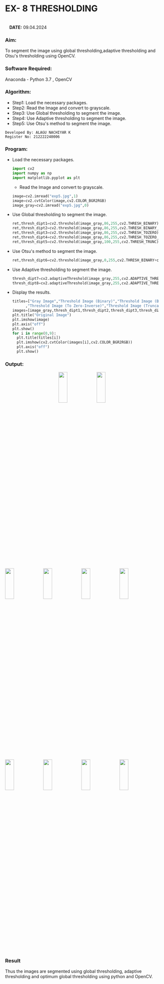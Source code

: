 # EX- 8 THRESHOLDING
&emsp;&emsp;&emsp;&emsp;&emsp;&emsp;&emsp;&emsp;&emsp;&emsp;&emsp;&emsp;&emsp;&emsp;&emsp;&emsp;&emsp;&emsp;&emsp;&emsp;&emsp;&emsp;&emsp;&emsp;&emsp;&emsp;&emsp;&emsp;&emsp;&emsp;&emsp;&emsp;&emsp;&emsp;&emsp;&emsp;&emsp;**DATE:** 09.04.2024<br>
### Aim: 
To segment the image using global thresholding,adaptive thresholding and Otsu's thresholding using OpenCV. 
### Software Required:
Anaconda - Python 3.7 , OpenCV
### Algorithm:
- Step1: Load the necessary packages.
- Step2: Read the Image and convert to grayscale.
- Step3: Use Global thresholding to segment the image.
- Step4: Use Adaptive thresholding to segment the image.
- Step5: Use Otsu's method to segment the image.
```
Developed By: ALAGU NACHIYAR K
Register No: 212222240006
```
### Program:
- Load the necessary packages.
  ```Python
  import cv2
  import numpy as np
  import matplotlib.pyplot as plt
  ```
  - Read the Image and convert to grayscale.
  ```Python
  image=cv2.imread("exp5.jpg",1)
  image=cv2.cvtColor(image,cv2.COLOR_BGR2RGB)
  image_gray=cv2.imread("exp5.jpg",0)
  ```
- Use Global thresholding to segment the image.
  ```Python
  ret,thresh_dipt1=cv2.threshold(image_gray,86,255,cv2.THRESH_BINARY)
  ret,thresh_dipt2=cv2.threshold(image_gray,86,255,cv2.THRESH_BINARY_INV)
  ret,thresh_dipt3=cv2.threshold(image_gray,86,255,cv2.THRESH_TOZERO)
  ret,thresh_dipt4=cv2.threshold(image_gray,86,255,cv2.THRESH_TOZERO_INV)
  ret,thresh_dipt5=cv2.threshold(image_gray,100,255,cv2.THRESH_TRUNC)
  ```
- Use Otsu's method to segment the image.
  ```Python
  ret,thresh_dipt6=cv2.threshold(image_gray,0,255,cv2.THRESH_BINARY+cv2.THRESH_OTSU)
  ```
- Use Adaptive thresholding to segment the image.
  ```Python
  thresh_dipt7=cv2.adaptiveThreshold(image_gray,255,cv2.ADAPTIVE_THRESH_MEAN_C,cv2.THRESH_BINARY,11,2)
  thresh_dipt8=cv2.adaptiveThreshold(image_gray,255,cv2.ADAPTIVE_THRESH_GAUSSIAN_C,cv2.THRESH_BINARY,11,2)
  ```
- Display the results.
  ```Python
  titles=["Gray Image","Threshold Image (Binary)","Threshold Image (Binary Inverse)","Threshold Image (To Zero)"
        ,"Threshold Image (To Zero-Inverse)","Threshold Image (Truncate)","Otsu","Adaptive Threshold (Mean)","Adaptive Threshold (Gaussian)"]
  images=[image_gray,thresh_dipt1,thresh_dipt2,thresh_dipt3,thresh_dipt4,thresh_dipt5,thresh_dipt6,thresh_dipt7,thresh_dipt8]
  plt.title("Original Image")
  plt.imshow(image)
  plt.axis("off")
  plt.show()
  for i in range(0,9):
    plt.title(titles[i])
    plt.imshow(cv2.cvtColor(images[i],cv2.COLOR_BGR2RGB))
    plt.axis("off")
    plt.show()
  ```
### Output:
<div align="center">
  <img height=16% width=24% src="https://github.com/shalinikannan23/THRESHOLDING-/assets/118656529/0b03028a-7c90-4c93-9e28-1af4a44de1ea">
  <img height=16% width=24% src="https://github.com/shalinikannan23/THRESHOLDING-/assets/118656529/c1ff92d1-6eae-421c-bc1b-934e350dab4d">
</div>
<br>
<img height=16% width=24% src="https://github.com/shalinikannan23/THRESHOLDING-/assets/118656529/f6703fb7-c468-4b20-8cad-795a284a04c9">
<img height=16% width=24% src="https://github.com/shalinikannan23/THRESHOLDING-/assets/118656529/3bb49d73-04c3-4389-9851-c0743a1da687">
<img height=16% width=24% src="https://github.com/shalinikannan23/THRESHOLDING-/assets/118656529/74a1eed0-7a6c-4887-af12-5f84ce96e5e1">
<img height=16% width=24% src="https://github.com/shalinikannan23/THRESHOLDING-/assets/118656529/4e3fb14a-5412-4220-84b4-0bfb97d62b31">
<img height=16% width=24% src="https://github.com/shalinikannan23/THRESHOLDING-/assets/118656529/956dc656-f408-4f6d-a169-94b9fbb6f90a">
<img height=16% width=24% src="https://github.com/shalinikannan23/THRESHOLDING-/assets/118656529/46d83fd4-76d5-4a6d-b0bc-a344a2dbd8c1">
<img height=16% width=24% src="https://github.com/shalinikannan23/THRESHOLDING-/assets/118656529/337b6a75-4124-438e-a59c-60a343f26ff5">
<img height=16% width=24% src="https://github.com/shalinikannan23/THRESHOLDING-/assets/118656529/8384ce2f-a6a3-49fc-ba19-7acede2b8bc3">


### Result
Thus the images are segmented using global thresholding, adaptive thresholding and optimum global thresholding using python and OpenCV.

